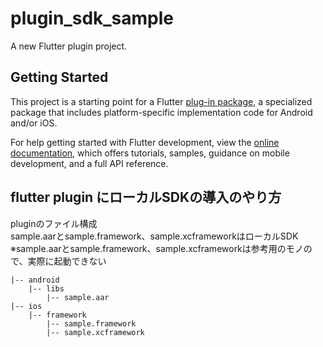 # plugin_sdk_sample

A new Flutter plugin project.

## Getting Started

This project is a starting point for a Flutter
[plug-in package](https://flutter.dev/developing-packages/),
a specialized package that includes platform-specific implementation code for
Android and/or iOS.

For help getting started with Flutter development, view the
[online documentation](https://flutter.dev/docs), which offers tutorials,
samples, guidance on mobile development, and a full API reference.

## flutter plugin にローカルSDKの導入のやり方

pluginのファイル構成  
sample.aarとsample.framework、sample.xcframeworkはローカルSDK  
※sample.aarとsample.framework、sample.xcframeworkは参考用のモノので、実際に起動できない

    |-- android
        |-- libs
            |-- sample.aar
    |-- ios
        |-- framework
            |-- sample.framework
            |-- sample.xcframework
